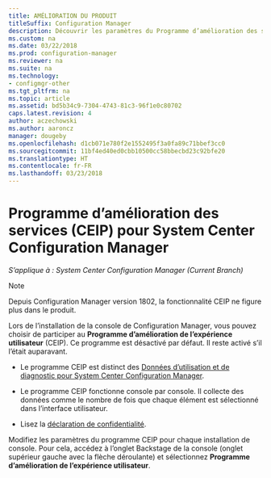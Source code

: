 ```yaml
---
title: AMÉLIORATION DU PRODUIT
titleSuffix: Configuration Manager
description: Découvrir les paramètres du Programme d’amélioration des services
ms.custom: na
ms.date: 03/22/2018
ms.prod: configuration-manager
ms.reviewer: na
ms.suite: na
ms.technology:
- configmgr-other
ms.tgt_pltfrm: na
ms.topic: article
ms.assetid: bd5b34c9-7304-4743-81c3-96f1e0c80702
caps.latest.revision: 4
author: aczechowski
ms.author: aaroncz
manager: dougeby
ms.openlocfilehash: d1cb071e780f2e1552495f3a0fa89c71bbef3cc0
ms.sourcegitcommit: 11bf4ed40ed0cbb10500cc58bbecbd23c92bfe20
ms.translationtype: HT
ms.contentlocale: fr-FR
ms.lasthandoff: 03/23/2018
---
```

# <a name="customer-experience-improvement-program-ceip-for-system-center-configuration-manager"></a>Programme d’amélioration des services (CEIP) pour System Center Configuration Manager

*S’applique à : System Center Configuration Manager (Current Branch)*

> [!Note]  
> Depuis Configuration Manager version 1802, la fonctionnalité CEIP ne figure plus dans le produit.

Lors de l’installation de la console de Configuration Manager, vous pouvez choisir de participer au **Programme d’amélioration de l’expérience utilisateur** (CEIP). Ce programme est désactivé par défaut. Il reste activé s’il l’était auparavant.  

-   Le programme CEIP est distinct des [Données d’utilisation et de diagnostic pour System Center Configuration Manager](../../../core/plan-design/diagnostics/diagnostics-and-usage-data.md).  

-   Le programme CEIP fonctionne console par console. Il collecte des données comme le nombre de fois que chaque élément est sélectionné dans l’interface utilisateur.  

-   Lisez la [déclaration de confidentialité](https://privacy.microsoft.com/privacystatement).  

Modifiez les paramètres du programme CEIP pour chaque installation de console. Pour cela, accédez à l’onglet Backstage de la console (onglet supérieur gauche avec la flèche déroulante) et sélectionnez **Programme d’amélioration de l’expérience utilisateur**.  
